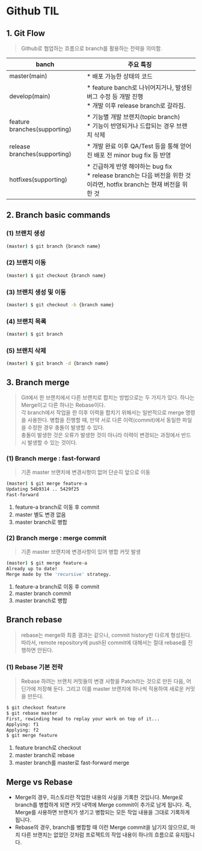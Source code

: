 # Github TIL

## 1. Git Flow
> Github로 협업하는 흐름으로 branch를 활용하는 전략을 의미함.

banch | 주요 특징 | 
---- | ---- | 
master(main) |  * 배포 가능한 상태의 코드  | 
develop(main) | * feature banch로 나뉘어지거나, 발생된 버그 수정 등 개발 진행 <br/>* 개발 이후 release branch로 갈라짐. |
feature branches(supporting) | * 기능별 개발 브랜치(topic branch) <br/> * 기능이 반영되거나 드랍되는 경우 브랜치 삭제 |
release branches(supporting) | * 개발 완료 이후 QA/Test 등을 통해 얻어진 배포 전 minor bug fix 등 반영 |
hotfixes(supporting) | * 긴급하게 반영 해야하는 bug fix <br/>* release branch는 다음 버전을 위한 것이라면, hotfix branch는 현재 버전을 위한 것 |


## 2. Branch basic commands

### (1) 브랜치 생성 
```bash
(master) $ git branch {branch name}
```

### (2) 브랜치 이동 
```bash
(master) $ git checkout {branch name}
```

### (3) 브랜치 생성 및 이동 
```bash
(master) $ git checkout -b {branch name}
```

### (4) 브랜치 목록 
```bash
(master) $ git branch
```

### (5) 브랜치 삭제
```bash
(master) $ git branch -d {branch name}
```


## 3. Branch merge
> Git에서 한 브랜치에서 다른 브랜치로 합치는 방법으로는 두 가지가 있다. 하나는 Merge이고 다른 하나는 Rebase이다. <br/>각 branch에서 작업을 한 이후 이력을 합치기 위해서는 일반적으로 merge 명령을 사용한다. 병합을 진행할 때, 만약 서로 다른 이력(commit)에서 동일한 파일을 수정한 경우 충돌이 발생할 수 있다.<br /> 충돌이 발생한 것은 오류가 발생한 것이 아니라 이력이 변경되는 과정에서 반드시 발생할 수 있는 것이다. 


### (1) Branch merge : fast-forward
> 기존 master 브랜치에 변경사항이 없어 단순히 앞으로 이동
```bash
(master) $ git merge feature-a
Updating 54b9314 .. 5429f25
Fast-forward
```

1. feature-a branch로 이동 후 commit
2. master 별도 변경 없음
3. master branch로 병합

### (2) Branch merge : merge commit
> 기존 master 브랜치에 변경사항이 있어 병합 커밋 발생
```bash
(master) $ git merge feature-a
Already up to date!
Merge made by the 'recursive' strategy.
```
1. feature-a branch로 이동 후 commit
2. master branch commit
3. master branch로 병합

## Branch rebase 
> rebase는 merge와 최종 결과는 같으나, commit history만 다르게 형성된다. 따라서, remote repository에 push된 commit에 대해서는 절대 rebase를 진행하면 안된다. 

### (1) Rebase 기본 전략 
> Rebase 하려는 브랜치 커밋들의 변경 사항을 Patch라는 것으로 만든 다음, 어딘가에 저장해 둔다. 그리고 이를 master 브랜치에 하나씩 적용하여 새로운 커밋을 만든다. 
```bash
$ git checkout feature
$ git rebase master
First, rewinding head to replay your work on top of it...
Applying: f1
Applying: f2
$ git merge feature
```
1. feature branch로 checkout
2. master branch로 rebase
3. master branch를 master로 fast-forward merge


## Merge vs Rebase
 - Merge의 경우, 히스토리란 작업한 내용의 사실을 기록한 것입니다. Merge로 branch를 병합하게 되면 커밋 내역에 Merge commit이 추가로 남게 됩니다. 즉, Merge를 사용하면 브랜치가 생기고 병합되는 모든 작업 내용을 그대로 기록하게 됩니다. <br/>
- Rebase의 경우, branch를 병합할 때 이런 Merge commit을 남기지 않으므로, 마치 다른 브랜치는 없었던 것처럼 프로젝트의 작업 내용이 하나의 흐름으로 유지됩니다.
